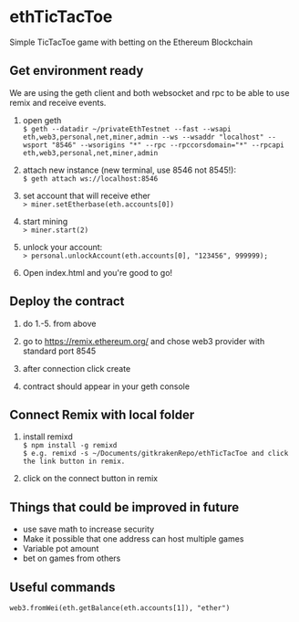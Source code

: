 # ethTicTacToe
Simple TicTacToe game with betting on the Ethereum Blockchain

## Get environment ready
We are using the geth client and both websocket and rpc to be able to use remix and receive events.
1. open geth        
`$ geth --datadir ~/privateEthTestnet --fast --wsapi eth,web3,personal,net,miner,admin --ws --wsaddr "localhost" --wsport "8546" --wsorigins "*" --rpc --rpccorsdomain="*" --rpcapi eth,web3,personal,net,miner,admin`

2. attach new instance (new terminal, use 8546 not 8545!):    
`$ geth attach ws://localhost:8546`

3. set account that will receive ether    
`> miner.setEtherbase(eth.accounts[0])`

4. start mining    
`> miner.start(2)`

5. unlock your account:    
`> personal.unlockAccount(eth.accounts[0], "123456", 999999);`

6. Open index.html and you're good to go!    

## Deploy the contract
1. do 1.-5. from above    

2. go to https://remix.ethereum.org/ and chose web3 provider with standard port 8545   

3. after connection click create

4. contract should appear in your geth console

## Connect Remix with local folder
1. install remixd     
`$ npm install -g remixd`   
`$ e.g. remixd -s ~/Documents/gitkrakenRepo/ethTicTacToe and click the link button in remix.`   

2. click on the connect button in remix 

## Things that could be improved in future   
+ use save math to increase security    
+ Make it possible that one address can host multiple games    
+ Variable pot amount 
+ bet on games from others   

## Useful commands
`web3.fromWei(eth.getBalance(eth.accounts[1]), "ether")`